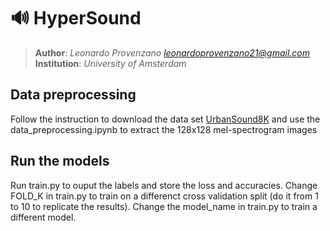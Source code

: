 # 🔊 HyperSound 
> **Author**: *Leonardo Provenzano <leonardoprovenzano21@gmail.com>*  
> **Institution**: *University of Amsterdam*  



##   Data preprocessing

Follow the instruction to download the data set [UrbanSound8K](https://urbansounddataset.weebly.com/) and use the data_preprocessing.ipynb to extract the 128x128 mel-spectrogram images



##   Run the models
Run train.py to ouput the labels and store the loss and accuracies.
Change FOLD_K in train.py to train on a differenct cross validation split (do it from 1 to 10 to replicate the results).
Change the model_name in train.py to train a different model.

